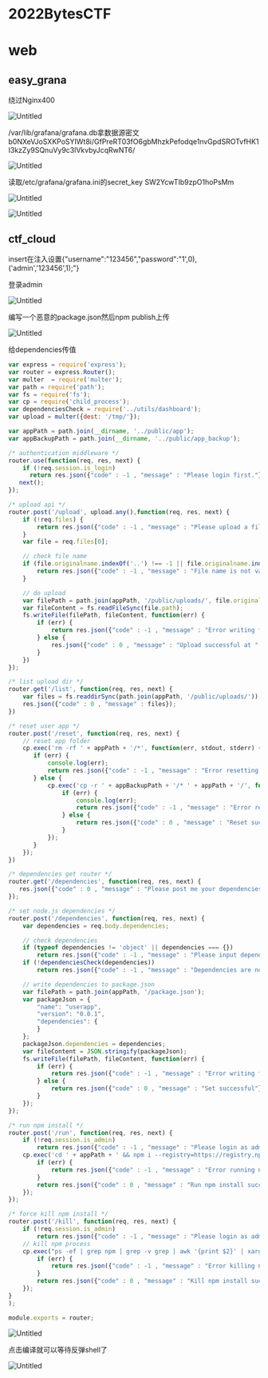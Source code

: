 # 2022BytesCTF

# web

## easy_grana

绕过Nginx400

![Untitled](2022BytesCTF%20attachments/Untitled.png)

/var/lib/grafana/grafana.db拿数据源密文    b0NXeVJoSXKPoSYIWt8i/GfPreRT03fO6gbMhzkPefodqe1nvGpdSROTvfHK1I3kzZy9SQnuVy9c3lVkvbyJcqRwNT6/

![Untitled](2022BytesCTF%20attachments/Untitled%201.png)

读取/etc/grafana/grafana.ini的secret_key     SW2YcwTIb9zpO1hoPsMm

![Untitled](2022BytesCTF%20attachments/Untitled%202.png)

![Untitled](2022BytesCTF%20attachments/Untitled%203.png)

## ctf_cloud

insert在注入设置{"username":"123456","password":"1',0),('admin','123456',1);"}

登录admin 

![Untitled](2022BytesCTF%20attachments/Untitled%204.png)

编写一个恶意的package.json然后npm publish上传

![Untitled](2022BytesCTF%20attachments/Untitled%205.png)

给dependencies传值

```jsx
var express = require('express');
var router = express.Router();
var multer  = require('multer');
var path = require('path');
var fs = require('fs');
var cp = require('child_process');
var dependenciesCheck = require('../utils/dashboard');
var upload = multer({dest: '/tmp/'});

var appPath = path.join(__dirname, '../public/app');
var appBackupPath = path.join(__dirname, '../public/app_backup');

/* authentication middleware */
router.use(function(req, res, next) {
    if (!req.session.is_login)
      return res.json({"code" : -1 , "message" : "Please login first."});
   next();
});

/* upload api */
router.post('/upload', upload.any(),function(req, res, next) {
    if (!req.files) {
        return res.json({"code" : -1 , "message" : "Please upload a file."});
    }
    var file = req.files[0];

    // check file name
    if (file.originalname.indexOf('..') !== -1 || file.originalname.indexOf('/') !== -1) {
        return res.json({"code" : -1 , "message" : "File name is not valid."});
    }

    // do upload
    var filePath = path.join(appPath, '/public/uploads/', file.originalname);
    var fileContent = fs.readFileSync(file.path);
    fs.writeFile(filePath, fileContent, function(err) {
        if (err) {
            return res.json({"code" : -1 , "message" : "Error writing file."});
        } else {
            res.json({"code" : 0 , "message" : "Upload successful at " + filePath});
        }
    })
});

/* list upload dir */
router.get('/list', function(req, res, next) {
    var files = fs.readdirSync(path.join(appPath, '/public/uploads/'));
    res.json({"code" : 0 , "message" : files});
})

/* reset user app */
router.post('/reset', function(req, res, next) {
    // reset app folder
    cp.exec('rm -rf ' + appPath + '/*', function(err, stdout, stderr) {
       if (err) {
           console.log(err);
           return res.json({"code" : -1 , "message" : "Error resetting app."});
       } else {
           cp.exec('cp -r ' + appBackupPath + '/* ' + appPath + '/', function(err, stdout, stderr) {
               if (err) {
                   console.log(err);
                   return res.json({"code" : -1 , "message" : "Error resetting app."});
               } else {
                   return res.json({"code" : 0 , "message" : "Reset successful"});
               }
           });
       }
    });
})

/* dependencies get router */
router.get('/dependencies', function(req, res, next) {
   res.json({"code" : 0 , "message" : "Please post me your dependencies."});
});

/* set node.js dependencies */
router.post('/dependencies', function(req, res, next) {
    var dependencies = req.body.dependencies;

    // check dependencies
    if (typeof dependencies != 'object' || dependencies === {})
        return res.json({"code" : -1 , "message" : "Please input dependencies."});
    if (!dependenciesCheck(dependencies))
        return res.json({"code" : -1 , "message" : "Dependencies are not valid."});

    // write dependencies to package.json
    var filePath = path.join(appPath, '/package.json');
    var packageJson = {
        "name": "userapp",
        "version": "0.0.1",
        "dependencies": {
        }
    };
    packageJson.dependencies = dependencies;
    var fileContent = JSON.stringify(packageJson);
    fs.writeFile(filePath, fileContent, function(err) {
        if (err) {
            return res.json({"code" : -1 , "message" : "Error writing file."});
        } else {
            return res.json({"code" : 0 , "message" : "Set successful"});
        }
    });
});

/* run npm install */
router.post('/run', function(req, res, next) {
    if (!req.session.is_admin)
        return res.json({"code" : -1 , "message" : "Please login as admin."});
    cp.exec('cd ' + appPath + ' && npm i --registry=https://registry.npm.taobao.org', function(err, stdout, stderr) {
        if (err) {
            return res.json({"code" : -1 , "message" : "Error running npm install."});
        }
        return res.json({"code" : 0 , "message" : "Run npm install successful"});
    });
});

/* force kill npm install */
router.post('/kill', function(req, res, next) {
    if (!req.session.is_admin)
        return res.json({"code" : -1 , "message" : "Please login as admin."});
    // kill npm process
    cp.exec("ps -ef | grep npm | grep -v grep | awk '{print $2}' | xargs kll -9", function(err, stdout, stderr) {
        if (err) {
            return res.json({"code" : -1 , "message" : "Error killing npm install."});
        }
        return res.json({"code" : 0 , "message" : "Kill npm install successful"});
    });
}
);

module.exports = router;
```

![Untitled](2022BytesCTF%20attachments/Untitled%206.png)

点击编译就可以等待反弹shell了

![Untitled](2022BytesCTF%20attachments/Untitled%207.png)